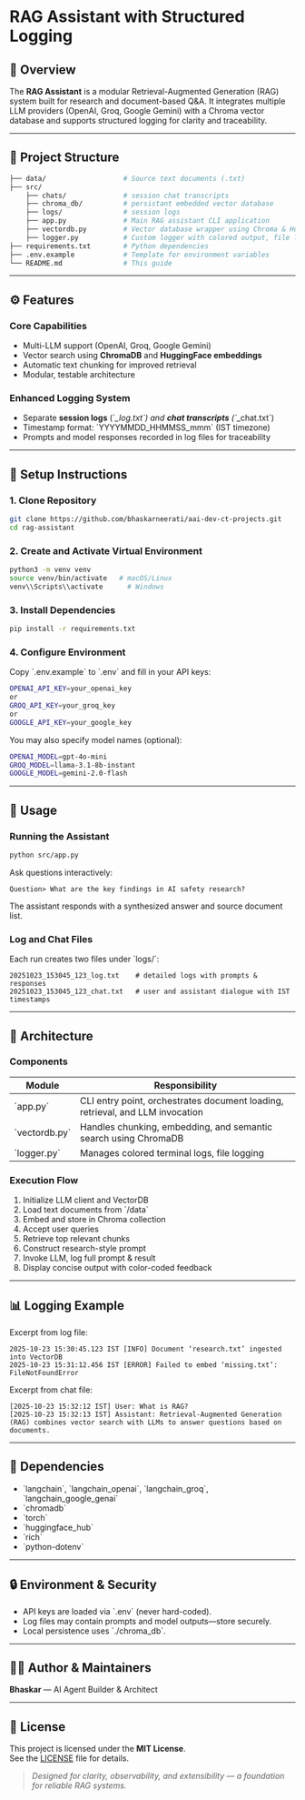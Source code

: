 # RAG Assistant with Structured Logging

## 🧠 Overview
The **RAG Assistant** is a modular Retrieval-Augmented Generation (RAG) system built for research and document-based Q&A. It integrates multiple LLM providers (OpenAI, Groq, Google Gemini) with a Chroma vector database and supports structured logging for clarity and traceability.

---

## 📁 Project Structure
```bash
├── data/                   # Source text documents (.txt)
├── src/
    ├── chats/              # session chat transcripts 
    ├── chroma_db/          # persistant embedded vector database
    ├── logs/               # session logs
    ├── app.py              # Main RAG assistant CLI application
    ├── vectordb.py         # Vector database wrapper using Chroma & HuggingFace embeddings
    ├── logger.py           # Custom logger with colored output, file logging, and traceback support
├── requirements.txt        # Python dependencies
├── .env.example            # Template for environment variables
└── README.md               # This guide
```

---

## ⚙️ Features
### Core Capabilities
- Multi-LLM support (OpenAI, Groq, Google Gemini)
- Vector search using **ChromaDB** and **HuggingFace embeddings**
- Automatic text chunking for improved retrieval
- Modular, testable architecture

### Enhanced Logging System
- Separate **session logs** (\`*_log.txt\`) and **chat transcripts** (\`*_chat.txt\`)
- Timestamp format: \`YYYYMMDD_HHMMSS_mmm\` (IST timezone)
- Prompts and model responses recorded in log files for traceability

---

## 🧩 Setup Instructions
### 1. Clone Repository
```bash
git clone https://github.com/bhaskarneerati/aai-dev-ct-projects.git
cd rag-assistant
```

### 2. Create and Activate Virtual Environment
```bash
python3 -m venv venv
source venv/bin/activate   # macOS/Linux
venv\\Scripts\\activate      # Windows
```

### 3. Install Dependencies
```bash
pip install -r requirements.txt
```

### 4. Configure Environment
Copy \`.env.example\` to \`.env\` and fill in your API keys:
```bash
OPENAI_API_KEY=your_openai_key
or
GROQ_API_KEY=your_groq_key
or
GOOGLE_API_KEY=your_google_key
```

You may also specify model names (optional):
```bash
OPENAI_MODEL=gpt-4o-mini
GROQ_MODEL=llama-3.1-8b-instant
GOOGLE_MODEL=gemini-2.0-flash
```

---

## 🚀 Usage
### Running the Assistant
```bash
python src/app.py
```

Ask questions interactively:
```
Question> What are the key findings in AI safety research?
```

The assistant responds with a synthesized answer and source document list.

### Log and Chat Files
Each run creates two files under \`logs/\`:
```
20251023_153045_123_log.txt    # detailed logs with prompts & responses
20251023_153045_123_chat.txt   # user and assistant dialogue with IST timestamps
```

---

## 🧱 Architecture
### Components
| Module | Responsibility |
|--------|----------------|
| \`app.py\` | CLI entry point, orchestrates document loading, retrieval, and LLM invocation |
| \`vectordb.py\` | Handles chunking, embedding, and semantic search using ChromaDB |
| \`logger.py\` | Manages colored terminal logs, file logging |

### Execution Flow
1. Initialize LLM client and VectorDB  
2. Load text documents from \`/data\`  
3. Embed and store in Chroma collection  
4. Accept user queries  
5. Retrieve top relevant chunks  
6. Construct research-style prompt  
7. Invoke LLM, log full prompt & result  
8. Display concise output with color-coded feedback  

---

## 📊 Logging Example

Excerpt from log file:
```
2025-10-23 15:30:45.123 IST [INFO] Document ‘research.txt’ ingested into VectorDB
2025-10-23 15:31:12.456 IST [ERROR] Failed to embed ‘missing.txt’: FileNotFoundError
```

Excerpt from chat file:
```
[2025-10-23 15:32:12 IST] User: What is RAG?
[2025-10-23 15:32:13 IST] Assistant: Retrieval-Augmented Generation (RAG) combines vector search with LLMs to answer questions based on documents.
```

---

## 🧰 Dependencies
- \`langchain\`, \`langchain_openai\`, \`langchain_groq\`, \`langchain_google_genai\`
- \`chromadb\`
- \`torch\`
- \`huggingface_hub\`
- \`rich\`
- \`python-dotenv\`

---

## 🔒 Environment & Security
- API keys are loaded via \`.env\` (never hard-coded).  
- Log files may contain prompts and model outputs—store securely.  
- Local persistence uses \`./chroma_db\`.

---

## 👩‍💻 Author & Maintainers
**Bhaskar** — AI Agent Builder & Architect

---

## 🪪 License

This project is licensed under the **MIT License**.  
See the [LICENSE](./LICENSE) file for details.

> _Designed for clarity, observability, and extensibility — a foundation for reliable RAG systems._